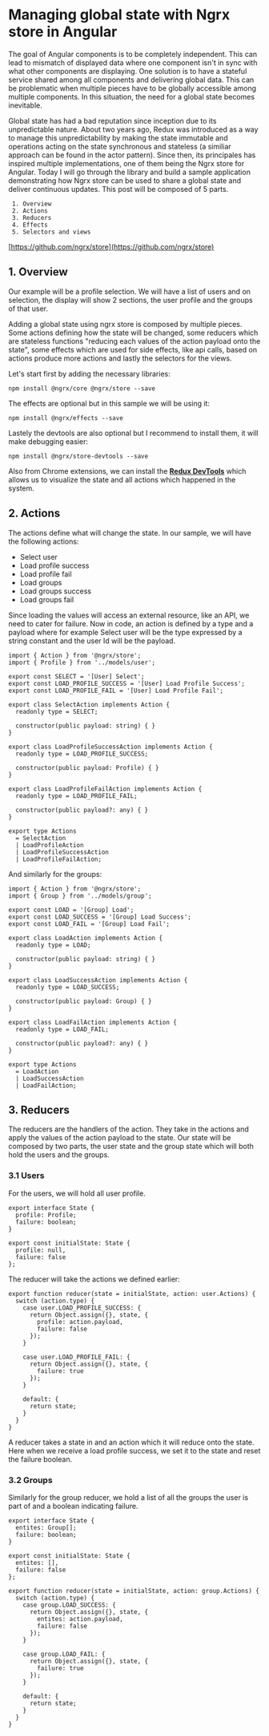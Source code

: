 # Managing global state with Ngrx store in Angular

The goal of Angular components is to be completely independent. This can lead to mismatch of displayed data where one component isn't in sync with what other components are displaying. One solution is to have a stateful service shared among all components and delivering global data. This can be problematic when multiple pieces have to be globally accessible among multiple components. In this situation, the need for a global state becomes inevitable.

Global state has had a bad reputation since inception due to its unpredictable nature. 
About two years ago, Redux was introduced as a way to manage this unpredictability by making the state immutable and operations acting on the state synchronous and stateless (a similiar approach can be found in the actor pattern). 
Since then, its principales has inspired multiple implementations, one of them being the Ngrx store for Angular.
Today I will go through the library and build a sample application demonstrating how Ngrx store can be used to share a global state and deliver continuous updates. This post will be composed of 5 parts.

```
 1. Overview
 2. Actions
 3. Reducers
 4. Effects
 5. Selectors and views
```

[https://github.com/ngrx/store](https://github.com/ngrx/store)

## 1. Overview

Our example will be a profile selection. We will have a list of users and on selection, the display will show 2 sections, the user profile and the groups of that user.

Adding a global state using ngrx store is composed by multiple pieces. Some actions defining how the state will be changed, some reducers which are stateless functions "reducing each values of the action payload onto the state", some effects which are used for side effects, like api calls, based on actions produce more actions and lastly the selectors for the views.

Let's start first by adding the necessary libraries:

```
npm install @ngrx/core @ngrx/store --save
```

The effects are optional but in this sample we will be using it:

```
npm install @ngrx/effects --save
```

Lastely the devtools are also optional but I recommend to install them, it will make debugging easier:

```
npm install @ngrx/store-devtools --save
```

Also from Chrome extensions, we can install the [__Redux DevTools__](https://chrome.google.com/webstore/detail/redux-devtools/lmhkpmbekcpmknklioeibfkpmmfibljd?hl=en) which allows us to visualize the state and all actions which happened in the system.

## 2. Actions

The actions define what will change the state. In our sample, we will have the following actions:

 - Select user
 - Load profile success
 - Load profile fail
 - Load groups
 - Load groups success
 - Load groups fail

Since loading the values will access an external resource, like an API, we need to cater for failure.
Now in code, an action is defined by a type and a payload where for example Select user will be the type expressed by a string constant and the user Id will be the payload.

```
import { Action } from '@ngrx/store';
import { Profile } from '../models/user';

export const SELECT = '[User] Select';
export const LOAD_PROFILE_SUCCESS = '[User] Load Profile Success';
export const LOAD_PROFILE_FAIL = '[User] Load Profile Fail';

export class SelectAction implements Action {
  readonly type = SELECT;

  constructor(public payload: string) { }
}

export class LoadProfileSuccessAction implements Action {
  readonly type = LOAD_PROFILE_SUCCESS;

  constructor(public payload: Profile) { }
}

export class LoadProfileFailAction implements Action {
  readonly type = LOAD_PROFILE_FAIL;

  constructor(public payload?: any) { }
}

export type Actions
  = SelectAction
  | LoadProfileAction
  | LoadProfileSuccessAction
  | LoadProfileFailAction;
```

And similarly for the groups:

```
import { Action } from '@ngrx/store';
import { Group } from '../models/group';

export const LOAD = '[Group] Load';
export const LOAD_SUCCESS = '[Group] Load Success';
export const LOAD_FAIL = '[Group] Load Fail';

export class LoadAction implements Action {
  readonly type = LOAD;

  constructor(public payload: string) { }
}

export class LoadSuccessAction implements Action {
  readonly type = LOAD_SUCCESS;

  constructor(public payload: Group) { }
}

export class LoadFailAction implements Action {
  readonly type = LOAD_FAIL;

  constructor(public payload?: any) { }
}

export type Actions
  = LoadAction
  | LoadSuccessAction
  | LoadFailAction;
```

## 3. Reducers

The reducers are the handlers of the action. They take in the actions and apply the values of the action payload to the state.
Our state will be composed by two parts, the user state and the group state which will both hold the users and the groups.

### 3.1 Users

For the users, we will hold all user profile.

```
export interface State {
  profile: Profile;
  failure: boolean;
}

export const initialState: State {
  profile: null,
  failure: false
};
```

The reducer will take the actions we defined earlier:

```
export function reducer(state = initialState, action: user.Actions) {
  switch (action.type) {
    case user.LOAD_PROFILE_SUCCESS: {
      return Object.assign({}, state, {
        profile: action.payload,
        failure: false
      });
    }

    case user.LOAD_PROFILE_FAIL: {
      return Object.assign({}, state, {
        failure: true
      });
    }

    default: {
      return state;
    }
  }
}
```

A reducer takes a state in and an action which it will reduce onto the state.
Here when we receive a load profile success, we set it to the state and reset the failure boolean.

### 3.2 Groups

Similarly for the group reducer, we hold a list of all the groups the user is part of and a boolean indicating failure.

```
export interface State {
  entites: Group[];
  failure: boolean;
}

export const initialState: State {
  entites: [],
  failure: false
};

export function reducer(state = initialState, action: group.Actions) {
  switch (action.type) {
    case group.LOAD_SUCCESS: {
      return Object.assign({}, state, {
        entites: action.payload,
        failure: false
      });
    }

    case group.LOAD_FAIL: {
      return Object.assign({}, state, {
        failure: true
      });
    }

    default: {
      return state;
    }
  }
}
```
